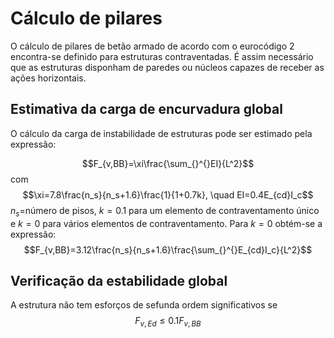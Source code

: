 # Cálculo de pilares

O cálculo de pilares de betão armado de acordo com o eurocódigo 2 encontra-se definido para estruturas contraventadas. É assim necessário que as estruturas disponham de paredes ou núcleos capazes de receber as ações horizontais.

## Estimativa da carga de encurvadura global

O cálculo da carga de instabilidade de estruturas pode ser estimado pela expressão:

$$F_{v,BB}=\xi\frac{\sum_{}^{}EI}{L^2}$$
com
$$\xi=7.8\frac{n_s}{n_s+1.6}\frac{1}{1+0.7k}, \quad EI=0.4E_{cd}I_c$$
$n_s=$número de pisos,
$k=0.1$ para um elemento de contraventamento único e $k=0$ para vários elementos de contraventamento. Para $k=0$ obtém-se a expressão: $$F_{v,BB}=3.12\frac{n_s}{n_s+1.6}\frac{\sum_{}^{}E_{cd}I_c}{L^2}$$

## Verificação da estabilidade global

A estrutura não tem esforços de sefunda ordem significativos se
$$F_{v,Ed}\le 0.1F_{v,BB}$$
